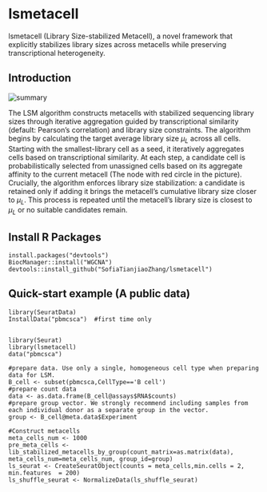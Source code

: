 # lsmetacell
lsmetacell (Library Size-stabilized Metacell), a novel framework that explicitly stabilizes library sizes across metacells while preserving transcriptional heterogeneity.

## Introduction
![summary](https://github.com/user-attachments/assets/2d0b465a-8bda-41ea-8948-8e448fa13573)

The LSM algorithm constructs metacells with stabilized sequencing library sizes through iterative aggregation guided by transcriptional similarity (default: Pearson’s correlation) and library size constraints. The algorithm begins by calculating the target average library size $\mu_L$ across all cells. Starting with the smallest-library cell as a seed, it iteratively aggregates cells based on transcriptional similarity. At each step, a candidate cell is probabilistically selected from unassigned cells based on its aggregate affinity to the current metacell (The node with red circle in the picture). Crucially, the algorithm enforces library size stabilization: a candidate is retained only if adding it brings the metacell’s cumulative library size closer to $\mu_L$. This process is repeated until the metacell’s library size is closest to $\mu_L$ or no suitable candidates remain. 

## Install R Packages
```
install.packages("devtools")
BiocManager::install("WGCNA")
devtools::install_github("SofiaTianjiaoZhang/lsmetacell")
```

## Quick-start example (A public data)
```
library(SeuratData)
InstallData("pbmcsca")  #first time only


library(Seurat)
library(lsmetacell)
data("pbmcsca")

#prepare data. Use only a single, homogeneous cell type when preparing data for LSM.
B_cell <- subset(pbmcsca,CellType=='B cell')
#prepare count data
data <- as.data.frame(B_cell@assays$RNA$counts)
#prepare group vector. We strongly recommend including samples from each individual donor as a separate group in the vector.
group <- B_cell@meta.data$Experiment

#Construct metacells
meta_cells_num <- 1000
pre_meta_cells <- lib_stabilized_metacells_by_group(count_matrix=as.matrix(data), meta_cells_num=meta_cells_num, group_id=group)
ls_seurat <- CreateSeuratObject(counts = meta_cells,min.cells = 2, min.features  = 200)
ls_shuffle_seurat <- NormalizeData(ls_shuffle_seurat)
```
